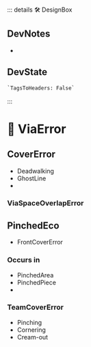 ::: details 🛠 <dev>DesignBox</dev>

## DevNotes

-

## DevState

```py
`TagsToHeaders: False`
```

:::

# 🔻 <via>ViaError</via>


## CoverError
- Deadwalking
- GhostLine
- 

### ViaSpaceOverlapError



## PinchedEco

- FrontCoverError

### Occurs in 
- PinchedArea
- PinchedPiece
- 

### TeamCoverError

- Pinching 
- Cornering
- Cream-out




